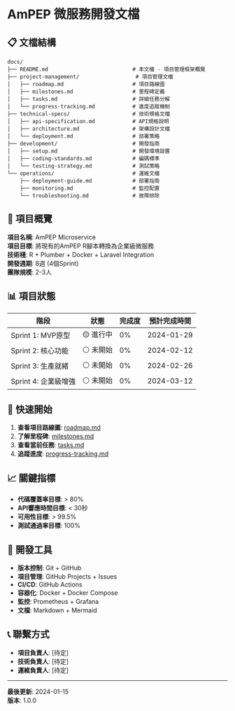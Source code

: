 # AmPEP 微服務開發文檔

## 📋 文檔結構

```
docs/
├── README.md                           # 本文檔 - 項目管理框架概覽
├── project-management/                  # 項目管理文檔
│   ├── roadmap.md                      # 項目路線圖
│   ├── milestones.md                   # 里程碑定義
│   ├── tasks.md                        # 詳細任務分解
│   └── progress-tracking.md            # 進度追蹤機制
├── technical-specs/                    # 技術規格文檔
│   ├── api-specification.md            # API規格說明
│   ├── architecture.md                 # 架構設計文檔
│   └── deployment.md                   # 部署策略
├── development/                        # 開發指南
│   ├── setup.md                        # 開發環境設置
│   ├── coding-standards.md             # 編碼標準
│   └── testing-strategy.md             # 測試策略
└── operations/                         # 運維文檔
    ├── deployment-guide.md             # 部署指南
    ├── monitoring.md                   # 監控配置
    └── troubleshooting.md              # 故障排除
```

## 🎯 項目概覽

**項目名稱**: AmPEP Microservice  
**項目目標**: 將現有的AmPEP R腳本轉換為企業級微服務  
**技術棧**: R + Plumber + Docker + Laravel Integration  
**開發週期**: 8週 (4個Sprint)  
**團隊規模**: 2-3人  

## 📊 項目狀態

| 階段 | 狀態 | 完成度 | 預計完成時間 |
|------|------|--------|-------------|
| Sprint 1: MVP原型 | 🟡 進行中 | 0% | 2024-01-29 |
| Sprint 2: 核心功能 | ⚪ 未開始 | 0% | 2024-02-12 |
| Sprint 3: 生產就緒 | ⚪ 未開始 | 0% | 2024-02-26 |
| Sprint 4: 企業級增強 | ⚪ 未開始 | 0% | 2024-03-12 |

## 🚀 快速開始

1. **查看項目路線圖**: [roadmap.md](./project-management/roadmap.md)
2. **了解里程碑**: [milestones.md](./project-management/milestones.md)
3. **查看當前任務**: [tasks.md](./project-management/tasks.md)
4. **追蹤進度**: [progress-tracking.md](./project-management/progress-tracking.md)

## 📈 關鍵指標

- **代碼覆蓋率目標**: > 80%
- **API響應時間目標**: < 30秒
- **可用性目標**: > 99.5%
- **測試通過率目標**: 100%

## 🔧 開發工具

- **版本控制**: Git + GitHub
- **項目管理**: GitHub Projects + Issues
- **CI/CD**: GitHub Actions
- **容器化**: Docker + Docker Compose
- **監控**: Prometheus + Grafana
- **文檔**: Markdown + Mermaid

## 📞 聯繫方式

- **項目負責人**: [待定]
- **技術負責人**: [待定]
- **運維負責人**: [待定]

---

**最後更新**: 2024-01-15  
**版本**: 1.0.0 
